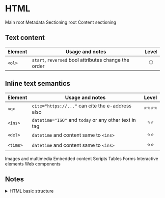 # HTML

Main root
Metadata
Sectioning root
Content sectioning

## Text content

|Element|Usage and notes                                     |Level      |
|-------|----------------------------------------------------|:---------:|
|`<ol>` |`start`, `reversed` bool attributes change the order|:full_moon:|

## Inline text semantics

|Element|Usage and notes|Level|
|-------|---------------|:---:|
|`<q>`|`cite="https://..."` can cite the e-address also|:star::star::star::star:|
|`<ins>`|`datetime="ISO"` and `today` or any other text in tag|:star::star:|
|`<del>`|`datetime` and content same to `<ins>`|:star::star:|
|`<time>`|`datetime` and content same to `<ins>`|:star::star:|


Images and multimedia
Embedded content
Scripts
Tables
Forms
Interactive elements
Web components

## Notes

<details>
<summary>HTML basic structure</summary>

```HTML
<!doctype html>
<head>
  <meta charset="utf-8">
  <meta name="viewport" content="width=device-width, initial-scale=1">
  <!-- optional: start -->
  <meta name="keywords" content="...">
  <meta name="description" content="...">
  <!-- optional: end -->
  <title>Title</title>
  <link href="#" rel="stylesheet">
</head>
<body>
</body>
```

</details>